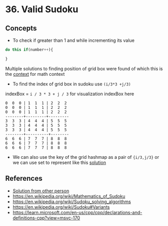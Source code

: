 # 36. Valid Sudoku

## Concepts

- To check if greater than 1 and while incrementing its value

```js
do this if(number++){

}
```

Multiple solutions to finding position of grid box were found of which this is the [context](https://en.wikipedia.org/wiki/Mathematics_of_Sudoku) for math context

- To find the index of grid box in sudoku use `(i/3*3 +j/3)`

indexBox = `i / 3 * 3 + j / 3`
for visualization indexBox  here

```
0  0  0 | 1  1  1 | 2  2  2
0  0  0 | 1  1  1 | 2  2  2
0  0  0 | 1  1  1 | 2  2  2
--------+---------+---------
3  3  3 | 4  4  4 | 5  5  5
3  3  3 | 4  4  4 | 5  5  5
3  3  3 | 4  4  4 | 5  5  5
--------+----------+--------
6  6  6 | 7  7  7 | 8  8  8
6  6  6 | 7  7  7 | 8  8  8
6  6  6 | 7  7  7 | 8  8  8
```

- We can also use the key of the grid hashmap as a pair of `{i/3,j/3}` or we can use set to represent like this [solution](https://leetcode.com/problems/valid-sudoku/discuss/15472/Short%2BSimple-Java-using-Strings)


## References
- [Solution from other person](https://leetcode.com/problems/valid-sudoku/discuss/15464/My-short-solution-by-C%2B%2B.-O(n2))
- https://en.wikipedia.org/wiki/Mathematics_of_Sudoku
- https://en.wikipedia.org/wiki/Sudoku_solving_algorithms
- https://en.wikipedia.org/wiki/Sudoku#Variants
- https://learn.microsoft.com/en-us/cpp/cpp/declarations-and-definitions-cpp?view=msvc-170